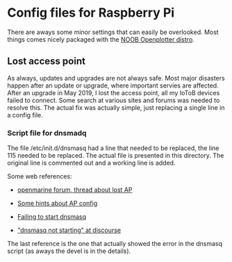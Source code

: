 # Config files for Raspberry Pi 

There are aways some minor settings that can easily be overlooked. Most things comes nicely packaged with the [NOOB Openplotter distro](http://www.sailoog.com/blog-categories/openplotter-rpi).

## Lost access point 
As always, updates and upgrades are not always safe. Most major
disasters happen after an update or upgrade, where important servies
are affected. After an upgrade in May 2019, I lost the access
point, all my IoToB devices failed to connect. 
Some search at various sites and forums was needed to resolve
this. The actual fix was actually simple, just replacing a single line
in a config file.

### Script file for dnsmadq
The file /etc/init.d/dnsmasq had a line that needed to be replaced, the line 115
needed to be replaced. The actual file is presented in this directory. The original line is commented out and a working line is added.

Some web references:

- [openmarine forum, thread about lost AP](http://forum.openmarine.net/showthread.php?tid=1083)

- [Some hints about AP config](https://forums.kali.org/showthread.php?38920-Access-point-configuration-problem-on-RPi3)

- [Failing to start dnsmasq](https://www.raspberrypi.org/forums/viewtopic.php?t=128449)

- ["dnsmasq not starting" at discourse](https://discourse.pi-hole.net/t/dnsmasq-not-starting/10523/13)

The last reference is the one that actually showed the error in the dnsmasq script (as aways the devel is in the details).


